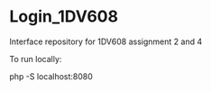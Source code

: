 # Login_1DV608
Interface repository for 1DV608 assignment 2 and 4


To run locally:

php -S localhost:8080